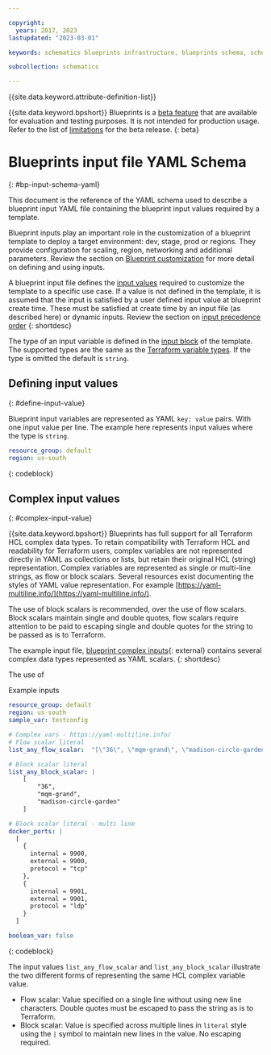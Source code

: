```yaml
---

copyright:
  years: 2017, 2023
lastupdated: "2023-03-01"

keywords: schematics blueprints infrastructure, blueprints schema, schema definitions, templates, yaml,

subcollection: schematics

---
```


{{site.data.keyword.attribute-definition-list}}

{{site.data.keyword.bpshort}} Blueprints is a [beta feature](/docs/schematics?topic=schematics-bp-beta-limitations) that are available for evaluation and testing purposes. It is not intended for production usage. Refer to the list of [limitations](/docs/schematics?topic=schematics-bp-beta-limitations#sc-bp-beta-limitation) for the beta release.
{: beta}

# Blueprints input file YAML Schema
{: #bp-input-schema-yaml}

This document is the reference of the YAML schema used to describe a blueprint input YAML file containing the blueprint input values required by a template. 

Blueprint inputs play an important role in the customization of a blueprint template to deploy a target environment: dev, stage, prod or regions. They provide configuration for scaling, region, networking and additional parameters. Review the section on [Blueprint customization](/docs/schematics?topic=schematics-blueprint-reuse#blueprint-customization) for more detail on defining and using inputs.  


A blueprint input file defines the [input values](/docs/schematics?topic=schematics-blueprint-templates#blueprint-input-statements) required to customize the template to a specific use case. If a value is not defined in the template, it is assumed that the input is satisfied by a user defined input value at blueprint create time. These must be satisfied at create time by an input file (as described here) or dynamic inputs. Review the section on [input precedence order](/docs/schematics?topic=schematics-blueprint-reuse#blueprint-input-precedence)
{: shortdesc}  

The type of an input variable is defined in the [input block](/docs/schematics?topic=schematics-bp-template-schema-yaml#bp-modules-inputs-options) of the template. The supported types are the same as the [Terraform variable types](https://developer.hashicorp.com/terraform/language/expressions/types). If the type is omitted the default is `string`.

## Defining input values
{: #define-input-value}

Blueprint input variables are represented as YAML `key: value` pairs. With one input value per line. The example here represents input values where the type is `string`. 

``` yaml
resource_group: default
region: us-south
```
{: codeblock}

## Complex input values
{: #complex-input-value}

{{site.data.keyword.bpshort}} Blueprints has full support for all Terraform HCL complex data types. To retain compatibility with Terraform HCL and readability for Terraform users, complex variables are not represented directly in YAML as collections or lists, but retain their original HCL (string) representation. Complex variables are represented as single or multi-line strings, as flow or block scalars. Several resources exist documenting the styles of YAML value representation. For example [https://yaml-multiline.info/](https://yaml-multiline.info/). 

The use of block scalars is recommended, over the use of flow scalars. Block scalars maintain single and double quotes, flow scalars require attention to be paid to escaping single and double quotes for the string to be passed as is to Terraform.   

The example input file, [blueprint complex inputs](https://github.com/Cloud-Schematics/blueprint-complex-inputs){: external} contains several complex data types represented as YAML scalars. 
{: shortdesc} 

The use of 


Example inputs

```yaml
resource_group: default
region: us-south
sample_var: testconfig

# Complex vars - https://yaml-multiline.info/
# Flow scalar literal 
list_any_flow_scalar:  "[\"36\", \"mqm-grand\", \"madison-circle-garden\"]"

# Block scalar literal 
list_any_block_scalar: |
    [
        "36", 
        "mqm-grand", 
        "madison-circle-garden"
    ]

# Block scalar literal - multi line       
docker_ports: | 
  [
    {
      internal = 9900,
      external = 9900,
      protocol = "tcp"
    },
    {
      internal = 9901,
      external = 9901,
      protocol = "ldp"
    }
  ]

boolean_var: false  
```
{: codeblock}

The input values `list_any_flow_scalar` and `list_any_block_scalar` illustrate the two different forms of representing the same HCL complex variable value. 
- Flow scalar: Value specified on a single line without using new line characters. Double quotes must be escaped to pass the string as is to Terraform.  
- Block scalar: Value is specified across multiple lines in `literal` style using the `|` symbol to maintain new lines in the value. No escaping required. 

